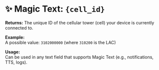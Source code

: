 # ✨ Magic Text: `{cell_id}`

**Returns:** The unique ID of the cellular tower (cell) your device is currently connected to.

**Example:**  
A possible value: `3102000000` (where `310200` is the LAC)

**Usage:**  
Can be used in any text field that supports Magic Text (e.g., notifications, TTS, logs).
